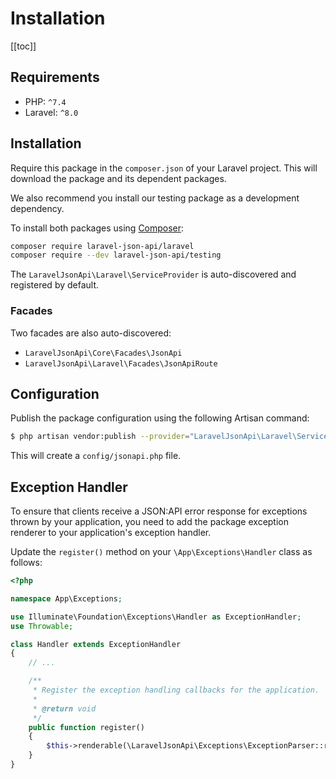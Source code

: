 # Installation

[[toc]]

## Requirements

- PHP: `^7.4`
- Laravel: `^8.0`

## Installation

Require this package in the `composer.json` of your Laravel project.
This will download the package and its dependent packages.

We also recommend you install our testing package as a development
dependency.

To install both packages using [Composer](https://getcomposer.org):

```bash
composer require laravel-json-api/laravel
composer require --dev laravel-json-api/testing
```

The `LaravelJsonApi\Laravel\ServiceProvider` is auto-discovered and registered
by default.

### Facades

Two facades are also auto-discovered:

- `LaravelJsonApi\Core\Facades\JsonApi`
- `LaravelJsonApi\Laravel\Facades\JsonApiRoute`

## Configuration

Publish the package configuration using the following Artisan command:

```bash
$ php artisan vendor:publish --provider="LaravelJsonApi\Laravel\ServiceProvider"
```

This will create a `config/jsonapi.php` file.

## Exception Handler

To ensure that clients receive a JSON:API error response for exceptions
thrown by your application, you need to add the package exception renderer
to your application's exception handler.

Update the `register()` method on your `\App\Exceptions\Handler` class
as follows:

```php
<?php

namespace App\Exceptions;

use Illuminate\Foundation\Exceptions\Handler as ExceptionHandler;
use Throwable;

class Handler extends ExceptionHandler
{
    // ...

    /**
     * Register the exception handling callbacks for the application.
     *
     * @return void
     */
    public function register()
    {
        $this->renderable(\LaravelJsonApi\Exceptions\ExceptionParser::renderer());
    }
}
```
